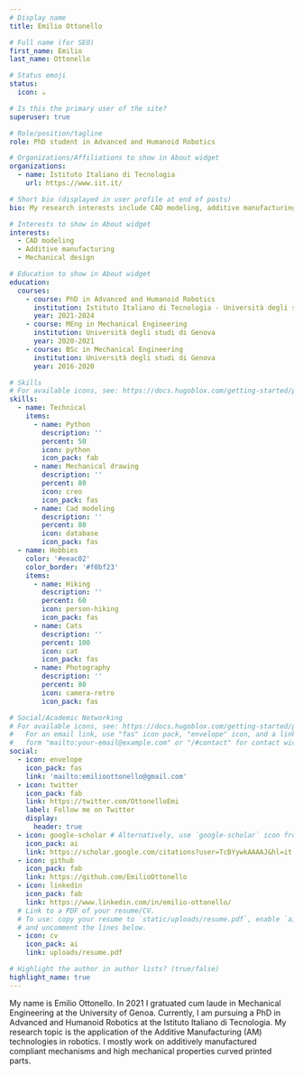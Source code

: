 ```yaml
---
# Display name
title: Emilio Ottonello

# Full name (for SEO)
first_name: Emilio
last_name: Ottonello

# Status emoji
status:
  icon: ☕️

# Is this the primary user of the site?
superuser: true

# Role/position/tagline
role: PhD student in Advanced and Humanoid Robotics

# Organizations/Affiliations to show in About widget
organizations:
  - name: Istituto Italiano di Tecnologia
    url: https://www.iit.it/

# Short bio (displayed in user profile at end of posts)
bio: My research interests include CAD modeling, additive manufacturing and mechanical design.

# Interests to show in About widget
interests:
  - CAD modeling
  - Additive manufacturing
  - Mechanical design

# Education to show in About widget
education:
  courses:
    - course: PhD in Advanced and Humanoid Robotics
      institution: Istituto Italiano di Tecnologia - Università degli studi di Genova
      year: 2021-2024
    - course: MEng in Mechanical Engineering
      institution: Università degli studi di Genova
      year: 2020-2021
    - course: BSc in Mechanical Engineering
      institution: Università degli studi di Genova
      year: 2016-2020

# Skills
# For available icons, see: https://docs.hugoblox.com/getting-started/page-builder/#icons
skills:
  - name: Technical
    items:
      - name: Python
        description: ''
        percent: 50
        icon: python
        icon_pack: fab
      - name: Mechanical drawing
        description: ''
        percent: 80
        icon: creo
        icon_pack: fas
      - name: Cad modeling
        description: ''
        percent: 80
        icon: database
        icon_pack: fas
  - name: Hobbies
    color: '#eeac02'
    color_border: '#f0bf23'
    items:
      - name: Hiking
        description: ''
        percent: 60
        icon: person-hiking
        icon_pack: fas
      - name: Cats
        description: ''
        percent: 100
        icon: cat
        icon_pack: fas
      - name: Photography
        description: ''
        percent: 80
        icon: camera-retro
        icon_pack: fas

# Social/Academic Networking
# For available icons, see: https://docs.hugoblox.com/getting-started/page-builder/#icons
#   For an email link, use "fas" icon pack, "envelope" icon, and a link in the
#   form "mailto:your-email@example.com" or "/#contact" for contact widget.
social:
  - icon: envelope
    icon_pack: fas
    link: 'mailto:emilioottonello@gmail.com'
  - icon: twitter
    icon_pack: fab
    link: https://twitter.com/OttonelloEmi
    label: Follow me on Twitter
    display:
      header: true
  - icon: google-scholar # Alternatively, use `google-scholar` icon from `ai` icon pack
    icon_pack: ai
    link: https://scholar.google.com/citations?user=TcBYywkAAAAJ&hl=it
  - icon: github
    icon_pack: fab
    link: https://github.com/EmilioOttonello
  - icon: linkedin
    icon_pack: fab
    link: https://www.linkedin.com/in/emilio-ottonello/
  # Link to a PDF of your resume/CV.
  # To use: copy your resume to `static/uploads/resume.pdf`, enable `ai` icons in `params.yaml`,
  # and uncomment the lines below.
  - icon: cv
    icon_pack: ai
    link: uploads/resume.pdf

# Highlight the author in author lists? (true/false)
highlight_name: true
---
```


My name is Emilio Ottonello. In 2021 I gratuated cum laude in Mechanical Engineering at the University of Genoa. Currently, I am pursuing a PhD in Advanced and Humanoid Robotics at the Istituto Italiano di Tecnologia.
My research topic is the application of the Additive Manufacturing (AM) technologies in robotics. I mostly work on additively manufactured compliant mechanisms and high mechanical properties curved printed parts.

